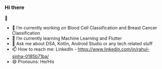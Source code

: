 ### Hi there
👋

- 🔭 I’m currently working on Blood Cell Classification and Breast Cancer Classification
- 🌱 I’m currently learning Machine Learning and Flutter
- 💬 Ask me about DSA, Kotlin, Android Studio or any tech related stuff
- 📫 How to reach me: LinkedIn - https://www.linkedin.com/in/rahul-sinha-0185b71ba/
- 😄 Pronouns: He/His
<!--
- 👯 I’m looking to collaborate on ...
- 🤔 I’m looking for help with ...
- ⚡ Fun fact: ...
-->
